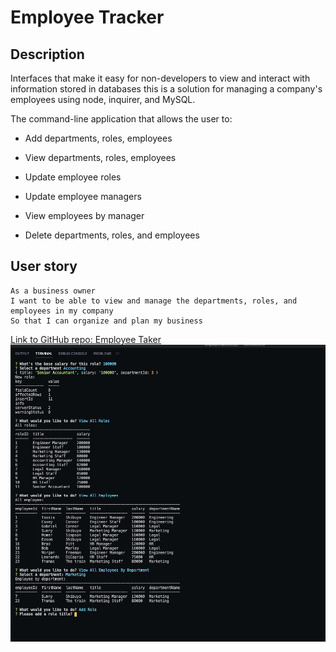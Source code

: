 # Employee Tracker

## Description

Interfaces that make it easy for non-developers to view and interact with information stored in databases this is a solution for managing a company's employees using node, inquirer, and MySQL.

The command-line application that allows the user to:

  * Add departments, roles, employees

  * View departments, roles, employees

  * Update employee roles

  * Update employee managers

  * View employees by manager

  * Delete departments, roles, and employees

## User story

```
As a business owner
I want to be able to view and manage the departments, roles, and employees in my company
So that I can organize and plan my business
```

[Link to GitHub repo: Employee Taker](https://github.com/Tassim/homework10)
![screenshot](./assets/screenshot.png)